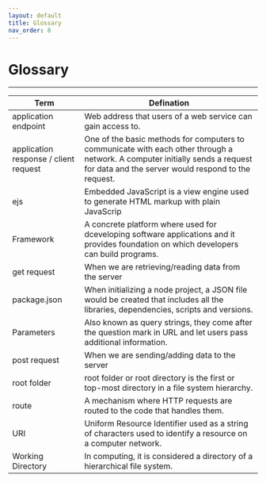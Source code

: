 ```yaml
---
layout: default
title: Glossary
nav_order: 8
---
```


# Glossary
- - - -

Term    | Defination 
------------- | ------------- 
application endpoint | Web address that users of a web service can gain access to.
application response / client request | One of the basic methods for computers to communicate with each other through a network. A computer initially sends a request for data and the server would respond to the request.
ejs| Embedded JavaScript is a view engine used to generate HTML markup with plain JavaScrip
Framework | A concrete platform where used for dceveloping software applications and it provides foundation on which developers can build programs.
get request | When we are retrieving/reading data from the server
package.json | When initializing a node project, a JSON file would be created that includes all the libraries, dependencies, scripts and versions.
Parameters| Also known as query strings, they come after the question mark in URL and let users pass additional information.
post request | When we are sending/adding data to the server
root folder | root folder or root directory is the first or top-most directory in a file system hierarchy.
route | A mechanism where HTTP requests are routed to the code that handles them.
URI | Uniform Resource Identifier used as a string of characters used to identify a resource on a computer network.
Working Directory | In computing, it is considered a directory of a hierarchical file system.

